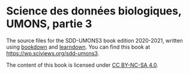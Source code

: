 # Science des données biologiques, UMONS, partie 3

The source files for the SDD-UMONS3 book edition 2020-2021, written using [bookdown](https://bookdown.org/home/about.html) and [learndown](https://www.sciviews.org/learndown/). You can find this book at https://wp.sciviews.org/sdd-umons3.

The content of this book is licensed under
[CC BY-NC-SA 4.0](https://creativecommons.org/licenses/by-nc-sa/4.0/deed.fr).
